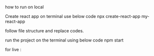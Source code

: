 how to run on local

Create react app on terminal use below code
npx create-react-app my-react-app

follow file structure and replace codes.

run the project on the terminal using below code
npm start

for live : 


